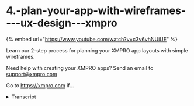 # 4.-plan-your-app-with-wireframes----ux-design---xmpro
{% embed url="https://www.youtube.com/watch?v=c3v6vhNUiUE" %}



Learn our 2-step process for planning your XMPRO app layouts with simple wireframes.

Need help with creating your XMPRO apps? Send an email to support@xmpro.com

Go to https://xmpro.com if...
<details>
<summary>Transcript</summary>Learn our 2-step process for planning your XMPRO app layouts with simple wireframes.

Need help with creating your XMPRO apps? Send an email to support@xmpro.com

Go to https://xmpro.com if...
when designing any application it's good

practice to create a rough sketch of

your ideas on a whiteboard or a piece of

paper we like to create wireframes using

a simple two-step process first start by

drawing thumbnails for each page in your

user flow diagram if you're doing it on

paper draw a series of two-inch blocks

where you can try out different layouts

on a whiteboard they can be slightly

larger now you don't need to be an

artist to draw wireframes the task here

is not to create a masterpiece you

simply want to try out your ideas

quickly we recommend creating three to

five thumbnail size layout ideas for

each page in your app decide which

layouts you like and then move on to

step two which is drawing slightly

larger more detailed wireframes of the

layouts that you've chosen you can use a

ruler to draw straight lines but don't

worry about it being perfect it's also a

good idea to add notes on the side of

your larger wireframes to add some

context and important things that you

need to keep in mind
</details>